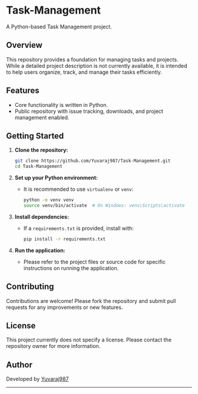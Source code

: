 # Task-Management

A Python-based Task Management project.

## Overview

This repository provides a foundation for managing tasks and projects. While a detailed project description is not currently available, it is intended to help users organize, track, and manage their tasks efficiently.

## Features

- Core functionality is written in Python.
- Public repository with issue tracking, downloads, and project management enabled.

## Getting Started

1. **Clone the repository:**
   ```bash
   git clone https://github.com/Yuvaraj987/Task-Management.git
   cd Task-Management
   ```

2. **Set up your Python environment:**
   - It is recommended to use `virtualenv` or `venv`:
     ```bash
     python -m venv venv
     source venv/bin/activate  # On Windows: venv\Scripts\activate
     ```

3. **Install dependencies:**
   - If a `requirements.txt` is provided, install with:
     ```bash
     pip install -r requirements.txt
     ```

4. **Run the application:**
   - Please refer to the project files or source code for specific instructions on running the application.

## Contributing

Contributions are welcome! Please fork the repository and submit pull requests for any improvements or new features.

## License

This project currently does not specify a license. Please contact the repository owner for more information.

## Author

Developed by [Yuvaraj987](https://github.com/Yuvaraj987)

---
